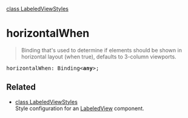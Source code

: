 [class LabeledViewStyles](LabeledViewStyles.md)

# horizontalWhen

> Binding that's used to determine if elements should be shown in horizontal layout (when true), defaults to 3-column viewports.

<pre class="docgen_signature">horizontalWhen: Binding&lt;<b>any</b>&gt;;</pre>

## Related

- [<!--{ref:class}-->class LabeledViewStyles](LabeledViewStyles.md) \
    Style configuration for an [LabeledView](LabeledView.md) component.
